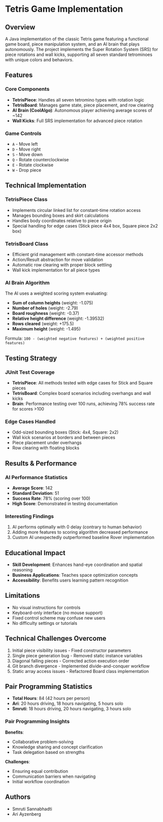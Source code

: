 # Tetris Game Implementation

## Overview
A Java implementation of the classic Tetris game featuring a functional game board, piece manipulation system, and an AI brain that plays autonomously. The project implements the Super Rotation System (SRS) for piece rotations and wall kicks, supporting all seven standard tetrominoes with unique colors and behaviors.

## Features

### Core Components
- **TetrisPiece**: Handles all seven tetromino types with rotation logic
- **TetrisBoard**: Manages game state, piece placement, and row clearing
- **AI Brain (CoolAlgo)**: Autonomous player achieving average scores of ~142
- **Wall Kicks**: Full SRS implementation for advanced piece rotation

### Game Controls
- `A` - Move left
- `D` - Move right
- `S` - Move down
- `Q` - Rotate counterclockwise
- `E` - Rotate clockwise
- `W` - Drop piece

## Technical Implementation

### TetrisPiece Class
- Implements circular linked list for constant-time rotation access
- Manages bounding boxes and skirt calculations
- Handles body coordinates relative to piece origin
- Special handling for edge cases (Stick piece 4x4 box, Square piece 2x2 box)

### TetrisBoard Class
- Efficient grid management with constant-time accessor methods
- Action/Result abstraction for move validation
- Automatic row clearing with proper block settling
- Wall kick implementation for all piece types

### AI Brain Algorithm
The AI uses a weighted scoring system evaluating:
- **Sum of column heights** (weight: -1.075)
- **Number of holes** (weight: -2.79)
- **Board roughness** (weight: -0.37)
- **Relative height difference** (weight: -1.39532)
- **Rows cleared** (weight: +175.5)
- **Maximum height** (weight: -1.495)

Formula: `100 - (weighted negative features) + (weighted positive features)`

## Testing Strategy

### JUnit Test Coverage
- **TetrisPiece**: All methods tested with edge cases for Stick and Square pieces
- **TetrisBoard**: Complex board scenarios including overhangs and wall kicks
- **Brain**: Performance testing over 100 runs, achieving 78% success rate for scores >100

### Edge Cases Handled
- Odd-sized bounding boxes (Stick: 4x4, Square: 2x2)
- Wall kick scenarios at borders and between pieces
- Piece placement under overhangs
- Row clearing with floating blocks

## Results & Performance

### AI Performance Statistics
- **Average Score**: 142
- **Standard Deviation**: 51
- **Success Rate**: 78% (scoring over 100)
- **High Score**: Demonstrated in testing documentation

### Interesting Findings
1. AI performs optimally with 0 delay (contrary to human behavior)
2. Adding more features to scoring algorithm decreased performance
3. Custom AI unexpectedly outperformed baseline Rover implementation

## Educational Impact
- **Skill Development**: Enhances hand-eye coordination and spatial reasoning
- **Business Applications**: Teaches space optimization concepts
- **Accessibility**: Benefits users learning pattern recognition

## Limitations
- No visual instructions for controls
- Keyboard-only interface (no mouse support)
- Fixed control scheme may confuse new users
- No difficulty settings or tutorials

## Technical Challenges Overcome
1. Initial piece visibility issues - Fixed constructor parameters
2. Single piece generation bug - Removed static instance variables
3. Diagonal falling pieces - Corrected action execution order
4. Git branch divergence - Implemented divide-and-conquer workflow
5. Static array access issues - Refactored Board class implementation

## Pair Programming Statistics
- **Total Hours**: 84 (42 hours per person)
- **Ari**: 20 hours driving, 18 hours navigating, 5 hours solo
- **Smruti**: 18 hours driving, 20 hours navigating, 3 hours solo

### Pair Programming Insights
**Benefits**:
- Collaborative problem-solving
- Knowledge sharing and concept clarification
- Task delegation based on strengths

**Challenges**:
- Ensuring equal contribution
- Communication barriers when navigating
- Initial workflow coordination

## Authors
- Smruti Sannabhadti
- Ari Ayzenberg
